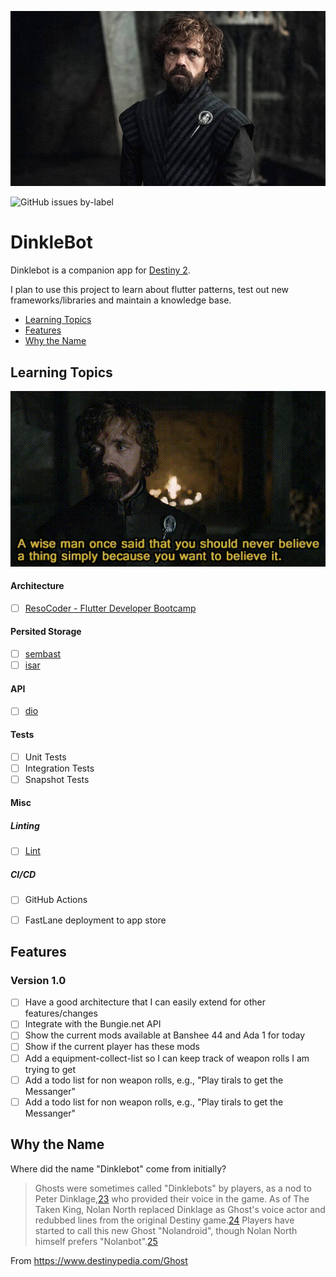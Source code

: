 <p align="center">
    <img width="900px" src="Artwork/header.jpg">
</p>


![GitHub issues by-label](https://img.shields.io/github/issues-raw/b099l3/dinklebot-flutter/learning?style=for-the-badge)

# DinkleBot

Dinklebot is a companion app for [Destiny 2](https://www.bungie.net/7/en/Destiny/BeyondLight). 

I plan to use this project to learn about flutter patterns, test out new frameworks/libraries and maintain a knowledge base.

- [Learning Topics](#learning-topics)
- [Features](#features)
- [Why the Name](#why-the-name)


## Learning Topics

<p align="center">
    <img width="900px" src="Artwork/tyrion-wiseman-once-said.gif">
</p>

#### Architecture
  - [ ] [ResoCoder - Flutter Developer Bootcamp](https://resocoder.com/fdb/)
#### Persited Storage
  - [ ] [sembast](https://github.com/tekartik/sembast.dart)
  - [ ] [isar](https://github.com/isar/isar)
#### API 
  - [ ] [dio](https://github.com/flutterchina/dio)
#### Tests
  - [ ] Unit Tests
  - [ ] Integration Tests
  - [ ] Snapshot Tests
#### Misc
##### Linting
  - [ ] [Lint](https://github.com/passsy/dart-lint)
##### CI/CD
  - [ ] GitHub Actions
  - [ ] FastLane deployment to app store


## Features

### Version 1.0

- [ ] Have a good architecture that I can easily extend for other features/changes
- [ ] Integrate with the Bungie.net API
- [ ] Show the current mods available at Banshee 44 and Ada 1 for today
- [ ] Show if the current player has these mods
- [ ] Add a equipment-collect-list so I can keep track of weapon rolls I am trying to get
- [ ] Add a todo list for non weapon rolls, e.g., "Play tirals to get the Messanger"
- [ ] Add a todo list for non weapon rolls, e.g., "Play tirals to get the Messanger"

## Why the Name
Where did the name "Dinklebot" come from initially?
>Ghosts were sometimes called "Dinklebots" by players, as a nod to Peter Dinklage,[23](https://www.destinypedia.com/Ghost#cite_note-23) who provided their voice in the game. As of The Taken King, Nolan North replaced Dinklage as Ghost's voice actor and redubbed lines from the original Destiny game.[24](https://www.destinypedia.com/Ghost#cite_note-24) Players have started to call this new Ghost "Nolandroid", though Nolan North himself prefers "Nolanbot".[25](https://www.destinypedia.com/Ghost#cite_note-25)

From https://www.destinypedia.com/Ghost
